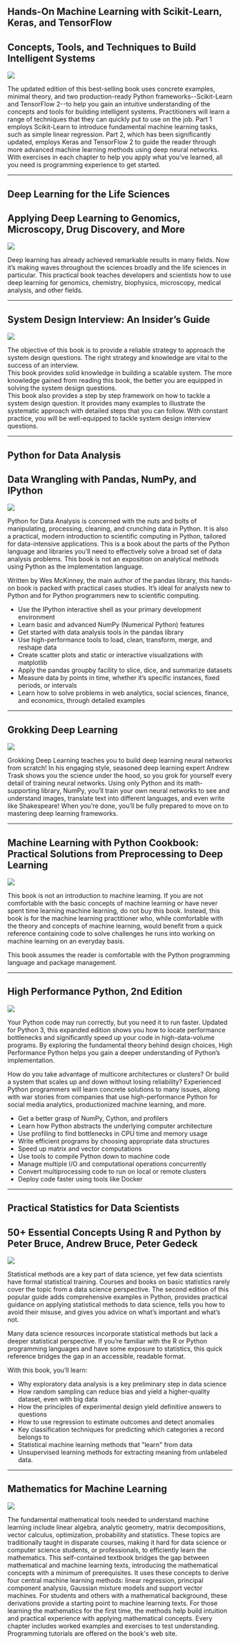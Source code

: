 ## **Hands-On Machine Learning with Scikit-Learn, Keras, and TensorFlow**
## Concepts, Tools, and Techniques to Build Intelligent Systems

![](asset/hand-on_ML420.jpg)

The updated edition of this best-selling book uses concrete examples, minimal theory, and two production-ready Python frameworks--Scikit-Learn and TensorFlow 2--to help you gain an intuitive understanding of the concepts and tools for building intelligent systems. Practitioners will learn a range of techniques that they can quickly put to use on the job. Part 1 employs Scikit-Learn to introduce fundamental machine learning tasks, such as simple linear regression. Part 2, which has been significantly updated, employs Keras and TensorFlow 2 to guide the reader through more advanced machine learning methods using deep neural networks. With exercises in each chapter to help you apply what you've learned, all you need is programming experience to get started.

---

## **Deep Learning for the Life Sciences**
## Applying Deep Learning to Genomics, Microscopy, Drug Discovery, and More

![](asset/Deep_Learning_for_the_Life_Sciences420.jpg)

Deep learning has already achieved remarkable results in many fields. Now it’s making waves throughout the sciences broadly and the life sciences in particular. This practical book teaches developers and scientists how to use deep learning for genomics, chemistry, biophysics, microscopy, medical analysis, and other fields.

---

## **System Design Interview: An Insider’s Guide**

![](asset/System_Design_Interview420.jpg)

The objective of this book is to provide a reliable strategy to approach the system design questions. The right strategy and knowledge are vital to the success of an interview.  
This book provides solid knowledge in building a scalable system. The more knowledge gained from reading this book, the better you are equipped in solving the system design
questions.  
This book also provides a step by step framework on how to tackle a system design question. It provides many examples to illustrate the systematic approach with detailed steps that you can follow. With constant practice, you will be well-equipped to tackle system design interview questions.

---

## **Python for Data Analysis**
## Data Wrangling with Pandas, NumPy, and IPython

![](asset/Python_for_Data_Analysis.jpg)

Python for Data Analysis is concerned with the nuts and bolts of manipulating, processing, cleaning, and crunching data in Python. It is also a practical, modern introduction to scientific computing in Python, tailored for data-intensive applications. This is a book about the parts of the Python language and libraries you’ll need to effectively solve a broad set of data analysis problems. This book is not an exposition on analytical methods using Python as the implementation language.

Written by Wes McKinney, the main author of the pandas library, this hands-on book is packed with practical cases studies. It’s ideal for analysts new to Python and for Python programmers new to scientific computing.

- Use the IPython interactive shell as your primary development environment
- Learn basic and advanced NumPy (Numerical Python) features
- Get started with data analysis tools in the pandas library
- Use high-performance tools to load, clean, transform, merge, and reshape data
- Create scatter plots and static or interactive visualizations with matplotlib
- Apply the pandas groupby facility to slice, dice, and summarize datasets
- Measure data by points in time, whether it’s specific instances, fixed periods, or intervals
- Learn how to solve problems in web analytics, social sciences, finance, and economics, through detailed examples

---

## **Grokking Deep Learning**

![](asset/grokking_Deep_Learning.png)

Grokking Deep Learning teaches you to build deep learning neural networks from scratch! In his engaging style, seasoned deep learning expert Andrew Trask shows you the science under the hood, so you grok for yourself every detail of training neural networks. Using only Python and its math-supporting library, NumPy, you’ll train your own neural networks to see and understand images, translate text into different languages, and even write like Shakespeare! When you’re done, you’ll be fully prepared to move on to mastering deep learning frameworks.

---

## **Machine Learning with Python Cookbook: Practical Solutions from Preprocessing to Deep Learning**

![](asset/machine-learning-with-python-cookbook.jpg)

This book is not an introduction to machine learning. If you are not comfortable with the basic concepts of machine learning or have never spent time learning machine learning, do not buy this book. Instead, this book is for the machine learning practitioner who, while comfortable with the theory and concepts of machine learning, would benefit from a quick reference containing code to solve challenges he runs into working on machine learning on an everyday basis.

This book assumes the reader is comfortable with the Python programming language and package management.

---

## **High Performance Python, 2nd Edition**

![](asset/high_performance_python.jpg)

Your Python code may run correctly, but you need it to run faster. Updated for Python 3, this expanded edition shows you how to locate performance bottlenecks and significantly speed up your code in high-data-volume programs. By exploring the fundamental theory behind design choices, High Performance Python helps you gain a deeper understanding of Python’s implementation.

How do you take advantage of multicore architectures or clusters? Or build a system that scales up and down without losing reliability? Experienced Python programmers will learn concrete solutions to many issues, along with war stories from companies that use high-performance Python for social media analytics, productionized machine learning, and more.

- Get a better grasp of NumPy, Cython, and profilers
- Learn how Python abstracts the underlying computer architecture
- Use profiling to find bottlenecks in CPU time and memory usage
- Write efficient programs by choosing appropriate data structures
- Speed up matrix and vector computations
- Use tools to compile Python down to machine code
- Manage multiple I/O and computational operations concurrently
- Convert multiprocessing code to run on local or remote clusters
- Deploy code faster using tools like Docker

---

## **Practical Statistics for Data Scientists**
## 50+ Essential Concepts Using R and Python by Peter Bruce, Andrew Bruce, Peter Gedeck

![](asset/Practical_Statistics_for_Data_Scientists.jpg)

Statistical methods are a key part of data science, yet few data scientists have formal statistical training. Courses and books on basic statistics rarely cover the topic from a data science perspective. The second edition of this popular guide adds comprehensive examples in Python, provides practical guidance on applying statistical methods to data science, tells you how to avoid their misuse, and gives you advice on what’s important and what’s not.

Many data science resources incorporate statistical methods but lack a deeper statistical perspective. If you’re familiar with the R or Python programming languages and have some exposure to statistics, this quick reference bridges the gap in an accessible, readable format.

With this book, you’ll learn:

- Why exploratory data analysis is a key preliminary step in data science
- How random sampling can reduce bias and yield a higher-quality dataset, even with big data
- How the principles of experimental design yield definitive answers to questions
- How to use regression to estimate outcomes and detect anomalies
- Key classification techniques for predicting which categories a record belongs to
- Statistical machine learning methods that "learn" from data
- Unsupervised learning methods for extracting meaning from unlabeled data.

---

## **Mathematics for Machine Learning**

![](asset/ML_Math.jpg)

The fundamental mathematical tools needed to understand machine learning include linear algebra, analytic geometry, matrix decompositions, vector calculus, optimization, probability and statistics. These topics are traditionally taught in disparate courses, making it hard for data science or computer science students, or professionals, to efficiently learn the mathematics. This self-contained textbook bridges the gap between mathematical and machine learning texts, introducing the mathematical concepts with a minimum of prerequisites. It uses these concepts to derive four central machine learning methods: linear regression, principal component analysis, Gaussian mixture models and support vector machines. For students and others with a mathematical background, these derivations provide a starting point to machine learning texts. For those learning the mathematics for the first time, the methods help build intuition and practical experience with applying mathematical concepts. Every chapter includes worked examples and exercises to test understanding. Programming tutorials are offered on the book's web site.


